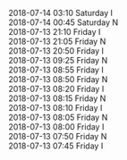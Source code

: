 2018-07-14 03:10 Saturday  I  
2018-07-14 00:45 Saturday  N  
2018-07-13 21:10 Friday  I  
2018-07-13 21:05 Friday  N  
2018-07-13 20:50 Friday  I  
2018-07-13 09:25 Friday  N  
2018-07-13 08:55 Friday  I  
2018-07-13 08:50 Friday  N  
2018-07-13 08:20 Friday  I  
2018-07-13 08:15 Friday  N  
2018-07-13 08:10 Friday  I  
2018-07-13 08:05 Friday  N  
2018-07-13 08:00 Friday  I  
2018-07-13 07:50 Friday  N  
2018-07-13 07:45 Friday  I  
